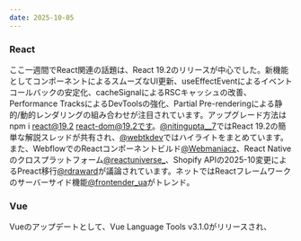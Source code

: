 ```yaml
---
date: 2025-10-05
---
```


### React
ここ一週間でReact関連の話題は、React 19.2のリリースが中心でした。新機能として<Activity />コンポーネントによるスムーズなUI更新、useEffectEventによるイベントコールバックの安定化、cacheSignalによるRSCキャッシュの改善、Performance TracksによるDevToolsの強化、Partial Pre-renderingによる静的/動的レンダリングの組み合わせが注目されています。アップグレード方法はnpm i react@19.2 react-dom@19.2です。[@nitingupta__7](https://x.com/nitingupta__7/status/1973775976405643593)ではReact 19.2の簡単な解説スレッドが共有され、[@webtkdev](https://x.com/webtkdev/status/1973546559309811795)ではハイライトをまとめています。 また、WebflowでのReactコンポーネントビルド[@Webmaniacz](https://x.com/Webmaniacz/status/1972417480745427401)、React Nativeのクロスプラットフォーム[@reactuniverse_](https://x.com/reactuniverse_/status/1974485765347266722)、Shopify APIの2025-10変更によるPreact移行[@rdraward](https://x.com/rdraward/status/1974092032126955677)が議論されています。ネットではReactフレームワークのサーバーサイド機能[@frontender_ua](https://x.com/frontender_ua/status/1974505692225482853)がトレンド。

### Vue
Vueのアップデートとして、Vue Language Tools v3.1.0がリリースされ、<script setup>でのTypeScriptパフォーマンスが15%向上しました[@KazariEX_0929](https://x.com/KazariEX_0929/status/1972302770817712346)。TresJS 5.0がWebGPUサポートを追加[@humancoders](https://x.com/humancoders/status/1973657704787784052)。LiveVueがv1.0-rc.2に達し、LiveViewとの統合を強化[@jskalc](https://x.com/jskalc/status/1972583091656175942)。AI-powered Vue.jsコンポーネントのガイド[@Mokkapps](https://x.com/Mokkapps/status/1973417627713413451)、claude-devtoolsのVueサポート[@non_alexstrnik](https://x.com/non_alexstrnik/status/1973292442872062100)、flagsmith-vue統合[@Mokkapps](https://x.com/Mokkapps/status/1973780015788798120)、vue-flow-visプラグイン[@MadeWithVueJS](https://x.com/MadeWithVueJS/status/1973703273929416790)が話題。Vuetify0のプレゼン[@zvenigorodskaia](https://x.com/zvenigorodskaia/status/1973779048674591213)。WebFプロジェクトのVue UIライブラリ[@andy_webf](https://x.com/andy_webf/status/1972743179221795221)。ネットではWijmo 2025 v2のNuxt.js 4サポート[@MESCIUS_inc](https://x.com/MESCIUS_inc/status/1972759059183866146)。

### PHP
PHP 8.5のリリースが近づき（11/20/2025）、新機能としてpipe operator、enhanced cloning、array_first/last、OpCacheのコア化が注目[@zend](https://x.com/zend/status/1972723046390616538)。MAMP PROの新PHPバージョン[@mamp_en](https://x.com/mamp_en/status/1973807440618803276)。AWS SDK for PHP更新[@publiccloudbot](https://x.com/publiccloudbot/status/1974178126151225612)。TrueAsync RFCがPHP 8.5に未達[@albert_cht](https://x.com/albert_cht/status/1974328254753628611)。Ar-PHP v7.1のキャッシング[@arphp](https://x.com/arphp/status/1974497293509280187)。Laravelアプリのモダナイゼーション[@acquaintsoft](https://x.com/acquaintsoft/status/1974331142883996048)。Hack langのasync[@ashisinghk](https://x.com/ashisinghk/status/1973737064928793085)。ネットではPHP 8.5の機能詳細[@phparch](https://x.com/phparch/status/1973773447169028392)。

### JavaScript
JavaScriptの新機能2023/2024[@inPlainEngHQ](https://x.com/inPlainEngHQ/status/1974091902061318545)。Nitro.jsサーバーエンジン[@vpodk](https://x.com/vpodk/status/1973554491539726660)。jsonToFormアーキテクチャ更新[@jqueryscript](https://x.com/jqueryscript/status/1972845128483229922)。Temporal in Chrome 144[@LeapcellHQ](https://x.com/LeapcellHQ/status/1974320914079887674)。State of JavaScript 2025[@shellscape](https://x.com/shellscape/status/1973017247812825318)。Pure frontend JSアプリ[@techNmak](https://x.com/techNmak/status/1972715662733643984)。Modern CSS[@piccalilli_](https://x.com/piccalilli_/status/1973010791180669198)。JSのデバッグ[@thenewstack](https://x.com/thenewstack/status/1974543544145559568)。ネットではWASM 3.0[@thenewstack](https://x.com/thenewstack/status/1973085706936332689)、Nitro.js[@InfoWorld](https://x.com/InfoWorld/status/1974186495406645598)。

### TypeScript
TypeScript 5.9のアップグレード推奨[@LogRocket](https://x.com/LogRocket/status/1973373335082803559)。Story TypeScript SDK v1.4.0[@StoryEngs](https://x.com/StoryEngs/status/1973472529835811274)。CTL JS/TS Interface[@MLabs10](https://x.com/MLabs10/status/1973849944646988149)。Vue SFCのTypeScript向上[@KazariEX_0929](https://x.com/KazariEX_0929/status/1972302770817712346)。StableErrorライブラリ[@TSTrendss](https://x.com/TSTrendss/status/1973722632915734924)。TypeScript v5.9.3リリース[@dev_talk](https://x.com/dev_talk/status/1973165615335522546)。TypeScript vs JS比較[@santosh_web](https://x.com/santosh_web/status/1973955165503012889)。ネットではTypeScript 5.9[@horka_tv](https://x.com/horka_tv/status/1973659636059218163)。

### Github
GitHub Copilot CLIのパブリックプレビュー[@nparisia](https://x.com/nparisia/status/1972587471147073854)。Copilot app modernisation[@GeorgeBevis](https://x.com/GeorgeBevis/status/1972611527367630949)。GitHub Actionsエラーハンドリング[@Marcel7an](https://x.com/Marcel7an/status/1974231675363283115)。One-click merge conflict resolution[@shcansh](https://x.com/shcansh/status/1973821782625755557)。GitHub Spark[@manishdevrani77](https://x.com/manishdevrani77/status/1972337696514191583)。ネットではGitHub newsletters[@zudochkin](https://github.com/zudochkin/awesome-newsletters)、awesome lists[@sindresorhus](https://github.com/sindresorhus/awesome)。

### データベース
Wijmo 2025 v2のNuxt.js 4サポート[@MESCIUS_inc](https://x.com/MESCIUS_inc/status/1972759059183866146)。Bunny Database[@BunnyCDN](https://x.com/BunnyCDN/status/1973738321055539298)。PolyBase for SQL Server 2025[@MSITTechNews](https://x.com/MSITTechNews/status/1973450772508443054)。Notionのデータベース行権限[@NotionHQ](https://x.com/NotionHQ/status/1972727123195331059)。ネットではデータ仮想化[@MSITTechNews](https://x.com/MSITTechNews/status/1973450772508443054)、TigerBeetleDB[@thrawn01](https://x.com/thrawn01/status/1973927904481587626)。

### ベクトル検索とデータベースを絡めた技術や話題
Vector searchのスケーラブル実装[@lianapatel_](https://x.com/lianapatel_/status/1972745715555455223)。PlanetScaleのMySQL vector search[@PlanetScale](https://x.com/PlanetScale/status/1973419347210272853)。OpenSearchのvector engine[@OpenSearchProj](https://x.com/OpenSearchProj/status/1973011227107344836)。Azure Cosmos DBのvector search[@AzureCosmosDB](https://x.com/AzureCosmosDB/status/1974157502485778644)。VectorLiteDB[@dlimeng192048](https://x.com/dlimeng192048/status/1973664784966098992)。Vektaris hybrid retrieval[@hiveforensics](https://x.com/hiveforensics/status/1973070356593385791)。Filtered Vector Search[@miguelinlas3](https://x.com/miguelinlas3/status/1972542358362128815)。ネットではVector DBの選択[@trawasthi_ai](https://x.com/trawasthi_ai/status/1972649047073689713)、Pineconeとの統合[@cyclr](https://x.com/cyclr/status/1972647693148143632)。

### Web技術がからんだブロックチェーン
Web3統合としてidOS_networkのブリッジ[@PLEXXANDER](https://x.com/PLEXXANDER/status/1972749394572427272)。MorphLayerの支払いレイヤー[@g4al22](https://x.com/g4al22/status/1973628211964887458)。Bantr_funのスタック[@duycao8655](https://x.com/duycao8655/status/1973328402137620766)。Integra_layerのRWA[@CEORAEES](https://x.com/CEORAEES/status/1972792688014413903)。Wallchain[@nova_etsuko](https://x.com/nova_etsuko/status/1973885421164875932)。SocketProtocol[@muustee_j](https://x.com/muustee_j/status/1974423158594888063)。Plume network[@no_easyz](https://x.com/no_easyz/status/1974380030336606647)。ネットではブロックチェーン統合[@Natash070](https://x.com/Natash070/status/1972195002580185165)。

### その他のWeb技術でホットな話題
AIのWeb開発統合[@Softtek](https://x.com/Softtek/status/1973855510761001369)。Full-stackトレンド[@meowwcodes](https://x.com/meowwcodes/status/1972859078096392391)。ブラウザ統合[@inPlainEngHQ](https://x.com/inPlainEngHQ/status/1974091902061318545)。WASM 3.0[@thenewstack](https://x.com/thenewstack/status/1973085706936332689)。Low-code/no-code[@wpengine](https://wpengine.com/blog/web-development-trends/)。Serverless[@digitalsilk](https://www.digitalsilk.com/digital-trends/web-development-trends/)。Push通知[@digitalsilk](https://www.digitalsilk.com/digital-trends/web-development-trends/)。データセキュリティ[@digitalsilk](https://www.digitalsilk.com/digital-trends/web-development-trends/)。Interop 2025[@webdev](https://web.dev/blog/whats-new-in-web-io2025)。